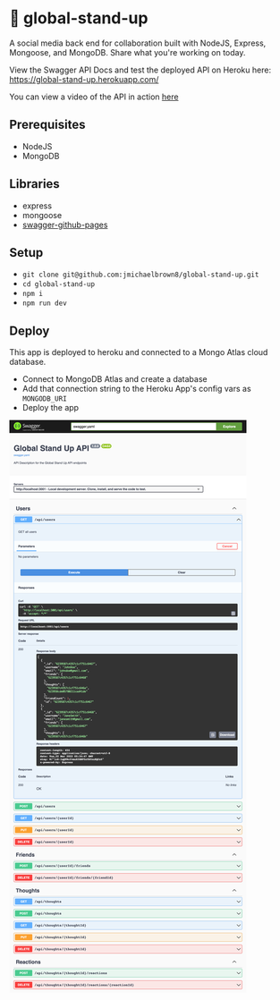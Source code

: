 # 🌅 global-stand-up

A social media back end for collaboration built with NodeJS, Express, Mongoose, and MongoDB. Share what you're working on today.

View the Swagger API Docs and test the deployed API on Heroku here: https://global-stand-up.herokuapp.com/

You can view a video of the API in action [here](https://drive.google.com/file/d/1FKK8nB28BHfCt7TghT07qmucma6rfQ4R/view?usp=sharing)
## Prerequisites

- NodeJS
- MongoDB

## Libraries

- express
- mongoose
- [swagger-github-pages](https://github.com/peter-evans/swagger-github-pages)

## Setup

- `git clone git@github.com:jmichaelbrown8/global-stand-up.git`
- `cd global-stand-up`
- `npm i`
- `npm run dev`

## Deploy

This app is deployed to heroku and connected to a Mongo Atlas cloud database.

- Connect to MongoDB Atlas and create a database
- Add that connection string to the Heroku App's config vars as `MONGODB_URI`
- Deploy the app

![Screenshot](./screenshot.png)
